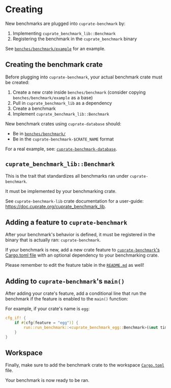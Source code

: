 # Creating
New benchmarks are plugged into `cuprate-benchmark` by:
1. Implementing `cuprate_benchmark_lib::Benchmark`
1. Registering the benchmark in the `cuprate_benchmark` binary

See [`benches/benchmark/example`](https://github.com/Cuprate/cuprate/tree/main/benches/benchmark/example)
for an example.

## Creating the benchmark crate
Before plugging into `cuprate-benchmark`, your actual benchmark crate must be created:

1. Create a new crate inside `benches/benchmark` (consider copying `benches/benchmark/example` as a base)
1. Pull in `cuprate_benchmark_lib` as a dependency
1. Create a benchmark
1. Implement `cuprate_benchmark_lib::Benchmark`

New benchmark crates using `cuprate-database` should:
- Be in [`benches/benchmark/`](https://github.com/Cuprate/cuprate/tree/main/benches/benchmark/)
- Be in the `cuprate-benchmark-$CRATE_NAME` format

For a real example, see:
[`cuprate-benchmark-database`](https://github.com/Cuprate/cuprate/tree/main/benches/benchmark/cuprate-database).

## `cuprate_benchmark_lib::Benchmark`
This is the trait that standardizes all benchmarks ran under `cuprate-benchmark`.

It must be implemented by your benchmarking crate.

See `cuprate-benchmark-lib` crate documentation for a user-guide: <https://doc.cuprate.org/cuprate_benchmark_lib>.

## Adding a feature to `cuprate-benchmark`
After your benchmark's behavior is defined, it must be registered
in the binary that is actually ran: `cuprate-benchmark`.

If your benchmark is new, add a new crate feature to [`cuprate-benchmark`'s Cargo.toml file](https://github.com/Cuprate/cuprate/tree/main/benches/benchmark/bin/Cargo.toml) with an optional dependency to your benchmarking crate.

Please remember to edit the feature table in the
[`README.md`](https://github.com/Cuprate/cuprate/tree/main/benches/benchmark/bin/README.md) as well!

## Adding to `cuprate-benchmark`'s `main()`
After adding your crate's feature, add a conditional line that run the benchmark
if the feature is enabled to the `main()` function:

For example, if your crate's name is `egg`:
```rust
cfg_if! {
	if #[cfg(feature = "egg")] {
		run::run_benchmark::<cuprate_benchmark_egg::Benchmark>(&mut timings);
	}
}
```

## Workspace
Finally, make sure to add the benchmark crate to the workspace
[`Cargo.toml`](https://github.com/Cuprate/cuprate/blob/main/Cargo.toml) file.

Your benchmark is now ready to be ran.